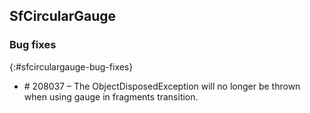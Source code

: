 ## SfCircularGauge

### Bug fixes
{:#sfcirculargauge-bug-fixes}

* \# 208037 – The ObjectDisposedException will no longer be thrown when using gauge in fragments transition. 
